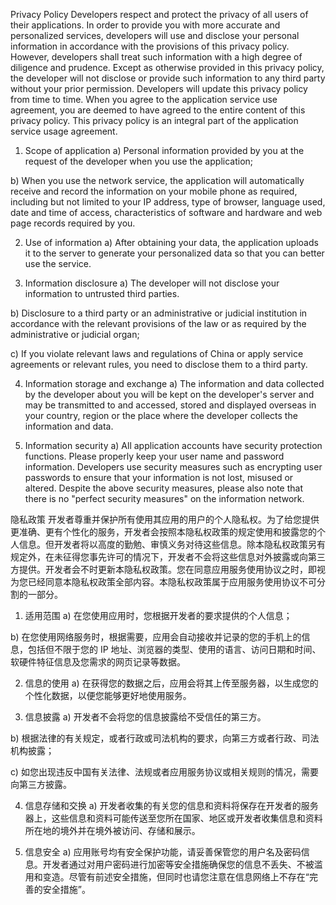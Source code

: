 Privacy Policy
Developers respect and protect the privacy of all users of their applications. In order to provide you with more accurate and personalized services, developers will use and disclose your personal information in accordance with the provisions of this privacy policy. However, developers shall treat such information with a high degree of diligence and prudence. Except as otherwise provided in this privacy policy, the developer will not disclose or provide such information to any third party without your prior permission. Developers will update this privacy policy from time to time. When you agree to the application service use agreement, you are deemed to have agreed to the entire content of this privacy policy. This privacy policy is an integral part of the application service usage agreement.

1. Scope of application
a) Personal information provided by you at the request of the developer when you use the application;

b) When you use the network service, the application will automatically receive and record the information on your mobile phone as required, including but not limited to your IP address, type of browser, language used, date and time of access, characteristics of software and hardware and web page records required by you.

2. Use of information
a) After obtaining your data, the application uploads it to the server to generate your personalized data so that you can better use the service.

3. Information disclosure
a) The developer will not disclose your information to untrusted third parties.

b) Disclosure to a third party or an administrative or judicial institution in accordance with the relevant provisions of the law or as required by the administrative or judicial organ;

c) If you violate relevant laws and regulations of China or apply service agreements or relevant rules, you need to disclose them to a third party.

4. Information storage and exchange
a) The information and data collected by the developer about you will be kept on the developer's server and may be transmitted to and accessed, stored and displayed overseas in your country, region or the place where the developer collects the information and data.

5. Information security
a) All application accounts have security protection functions. Please properly keep your user name and password information. Developers use security measures such as encrypting user passwords to ensure that your information is not lost, misused or altered. Despite the above security measures, please also note that there is no "perfect security measures" on the information network.

 

隐私政策
开发者尊重并保护所有使用其应用的用户的个人隐私权。为了给您提供更准确、更有个性化的服务，开发者会按照本隐私权政策的规定使用和披露您的个人信息。但开发者将以高度的勤勉、审慎义务对待这些信息。除本隐私权政策另有规定外，在未征得您事先许可的情况下，开发者不会将这些信息对外披露或向第三方提供。开发者会不时更新本隐私权政策。您在同意应用服务使用协议之时，即视为您已经同意本隐私权政策全部内容。本隐私权政策属于应用服务使用协议不可分割的一部分。

1. 适用范围
a) 在您使用应用时，您根据开发者的要求提供的个人信息；

b) 在您使用网络服务时，根据需要，应用会自动接收并记录的您的手机上的信息，包括但不限于您的 IP 地址、浏览器的类型、使用的语言、访问日期和时间、软硬件特征信息及您需求的网页记录等数据。

2. 信息的使用
a) 在获得您的数据之后，应用会将其上传至服务器，以生成您的个性化数据，以便您能够更好地使用服务。

3. 信息披露
a) 开发者不会将您的信息披露给不受信任的第三方。

b) 根据法律的有关规定，或者行政或司法机构的要求，向第三方或者行政、司法机构披露；

c) 如您出现违反中国有关法律、法规或者应用服务协议或相关规则的情况，需要向第三方披露。

4. 信息存储和交换
a) 开发者收集的有关您的信息和资料将保存在开发者的服务器上，这些信息和资料可能传送至您所在国家、地区或开发者收集信息和资料所在地的境外并在境外被访问、存储和展示。

5. 信息安全
a) 应用账号均有安全保护功能，请妥善保管您的用户名及密码信息。开发者通过对用户密码进行加密等安全措施确保您的信息不丢失、不被滥用和变造。尽管有前述安全措施，但同时也请您注意在信息网络上不存在“完善的安全措施”。
